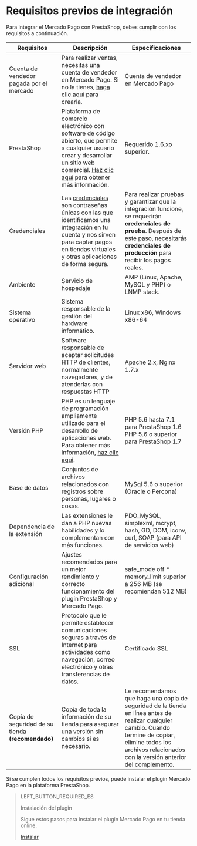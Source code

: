 # Requisitos previos de integración
 
Para integrar el Mercado Pago con PrestaShop, debes cumplir con los requisitos a continuación.
 
| Requisitos | Descripción | Especificaciones |
| --- | --- | --- |
| Cuenta de vendedor pagada por el mercado | Para realizar ventas, necesitas una cuenta de vendedor en Mercado Pago. Si no la tienes, [haga clic aquí](https://www.mercadopago[FAKER][URL][DOMAIN]/hub/registration/landing) para crearla. | Cuenta de vendedor en Mercado Pago |
| PrestaShop | Plataforma de comercio electrónico con software de código abierto, que permite a cualquier usuario crear y desarrollar un sitio web comercial. [Haz clic aquí](https://www.prestashop.com/pt/) para obtener más información. | Requerido 1.6.xo superior. |
| Credenciales | Las [credenciales](https://www.mercadopago[FAKER][URL][DOMAIN]/developers/es/guides/resources/credentials) son contraseñas únicas con las que identificamos una integración en tu cuenta y nos sirven para captar pagos en tiendas virtuales y otras aplicaciones de forma segura. | Para realizar pruebas y garantizar que la integración funcione, se requerirán **credenciales de prueba**. Después de este paso, necesitarás **credenciales de producción** para recibir los pagos reales. |
| Ambiente | Servicio de hospedaje | AMP (Linux, Apache, MySQL y PHP) o LNMP stack. |
| Sistema operativo | Sistema responsable de la gestión del hardware informático. | Linux x86, Windows x86-64 |
| Servidor web | Software responsable de aceptar solicitudes HTTP de clientes, normalmente navegadores, y de atenderlas con respuestas HTTP | Apache 2.x, Nginx 1.7.x |
| Versión PHP | PHP es un lenguaje de programación ampliamente utilizado para el desarrollo de aplicaciones web. Para obtener más información, [haz clic aquí](https://www.php.net/). | PHP 5.6 hasta 7.1 para PrestaShop 1.6 <br> PHP 5.6 o superior para PrestaShop 1.7 |
| Base de datos | Conjuntos de archivos relacionados con registros sobre personas, lugares o cosas. | MySql 5.6 o superior (Oracle o Percona) |
| Dependencia de la extensión | Las extensiones le dan a PHP nuevas habilidades y lo complementan con más funciones. | PDO_MySQL, simplexml, mcrypt, hash, GD, DOM, iconv, curl, SOAP (para API de servicios web) |
| Configuración adicional | Ajustes recomendados para un mejor rendimiento y correcto funcionamiento del plugin PrestaShop y Mercado Pago. | safe_mode off * memory_limit superior a 256 MB (se recomiendan 512 MB) |
| SSL | Protocolo que le permite establecer comunicaciones seguras a través de Internet para actividades como navegación, correo electrónico y otras transferencias de datos. | Certificado SSL |
| Copia de seguridad de su tienda **(recomendado)** | Copia de toda la información de su tienda para asegurar una versión sin cambios si es necesario. | Le recomendamos que haga una copia de seguridad de la tienda en línea antes de realizar cualquier cambio. Cuando termine de copiar, elimine todos los archivos relacionados con la versión anterior del complemento. |
 
Si se cumplen todos los requisitos previos, puede instalar el plugin Mercado Pago en la plataforma PrestaShop.
 
> LEFT_BUTTON_REQUIRED_ES
>
> Instalación del plugin
>
> Sigue estos pasos para instalar el plugin Mercado Pago en tu tienda online.
>
> [Instalar](https://www.mercadopago[FAKER][URL][DOMAIN]/developers/es/guides/plugins/prestashop/instalation)